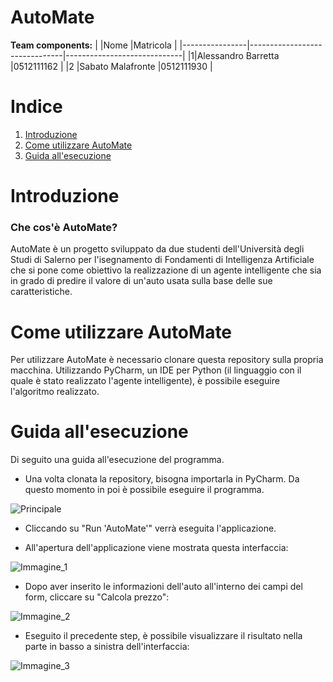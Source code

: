 ﻿# AutoMate

**Team components:**
|                |Nome                          |Matricola                         |
|----------------|-------------------------------|-----------------------------|
|1|Alessandro Barretta            |0512111162            |
|2         |Sabato Malafronte            |0512111930            |



# Indice
1. [Introduzione](#introduzione )
2. [Come utilizzare AutoMate](#come-utilizzare-automate)
 3. [Guida all'esecuzione](#guida-allesecuzione)


# Introduzione
### Che cos'è AutoMate?

AutoMate è un progetto sviluppato da due studenti dell'Università degli Studi di Salerno per l'isegnamento di Fondamenti di Intelligenza Artificiale che si pone come obiettivo la realizzazione di un agente intelligente che sia in grado di predire il valore di un'auto usata sulla base delle sue caratteristiche.

# Come utilizzare AutoMate

Per utilizzare AutoMate è necessario clonare questa repository sulla propria macchina. Utilizzando PyCharm,  un IDE per Python (il linguaggio con il quale è stato realizzato l'agente intelligente), è possibile eseguire l'algoritmo realizzato.

# Guida all'esecuzione
Di seguito una guida all'esecuzione del programma.

* Una volta clonata la repository, bisogna importarla in PyCharm. Da questo momento in poi è possibile eseguire il programma.

![Principale](https://cdn.discordapp.com/attachments/1038154644028915783/1074818043689046046/immagine_principale.png)

* Cliccando su "Run 'AutoMate'" verrà eseguita l'applicazione.

* All'apertura dell'applicazione viene mostrata questa interfaccia:


![Immagine_1](https://cdn.discordapp.com/attachments/735232884914257991/1074785095472382094/immagine_1.png)


* Dopo aver inserito le informazioni dell'auto all'interno dei campi del form, cliccare su "Calcola prezzo":

![Immagine_2](https://cdn.discordapp.com/attachments/735232884914257991/1074787559042982041/immagine_2.png)

* Eseguito il precedente step, è possibile visualizzare il risultato nella parte in basso a sinistra dell'interfaccia:

![Immagine_3](https://cdn.discordapp.com/attachments/735232884914257991/1074787558413844550/immagine_3.png)
